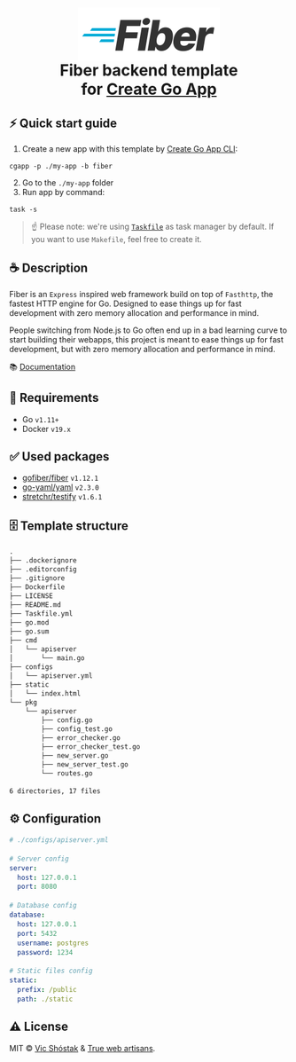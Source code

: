 <h1 align="center">
    <img align="center" height="96px" src=".github/images/fiber_logo.svg" alt="Fiber logo" /><br/>
    Fiber backend template<br/>
    for <a href="https://github.com/create-go-app">Create Go App</a>
</h1>

## ⚡️ Quick start guide

1. Create a new app with this template by [Create Go App CLI](https://github.com/create-go-app/cli):

```console
cgapp -p ./my-app -b fiber
```

2. Go to the `./my-app` folder
3. Run app by command:

```console
task -s
```

> ☝️ Please note: we're using [`Taskfile`](https://github.com/go-task/task) as task manager by default. If you want to use `Makefile`, feel free to create it.

## ☕️ Description

Fiber is an `Express` inspired web framework build on top of `Fasthttp`, the fastest HTTP engine for Go. Designed to ease things up for fast development with zero memory allocation and performance in mind.

People switching from Node.js to Go often end up in a bad learning curve to start building their webapps, this project is meant to ease things up for fast development, but with zero memory allocation and performance in mind.

📚 [Documentation](https://docs.gofiber.io/)

## 📌 Requirements

- Go `v1.11+`
- Docker `v19.x`

## ✅ Used packages

- [gofiber/fiber](https://github.com/gofiber/fiber) `v1.12.1`
- [go-yaml/yaml](https://github.com/go-yaml/yaml) `v2.3.0`
- [stretchr/testify](https://github.com/stretchr/testify) `v1.6.1`

## 🗄 Template structure

```console
.
├── .dockerignore
├── .editorconfig
├── .gitignore
├── Dockerfile
├── LICENSE
├── README.md
├── Taskfile.yml
├── go.mod
├── go.sum
├── cmd
│   └── apiserver
│       └── main.go
├── configs
│   └── apiserver.yml
├── static
│   └── index.html
└── pkg
    └── apiserver
        ├── config.go
        ├── config_test.go
        ├── error_checker.go
        ├── error_checker_test.go
        ├── new_server.go
        ├── new_server_test.go
        └── routes.go

6 directories, 17 files
```

## ⚙️ Configuration

```yaml
# ./configs/apiserver.yml

# Server config
server:
  host: 127.0.0.1
  port: 8080

# Database config
database:
  host: 127.0.0.1
  port: 5432
  username: postgres
  password: 1234

# Static files config
static:
  prefix: /public
  path: ./static
```

## ⚠️ License

MIT &copy; [Vic Shóstak](https://github.com/koddr) & [True web artisans](https://1wa.co/).
